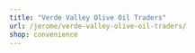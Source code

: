 ```yaml
---
title: "Verde Valley Olive Oil Traders"
url: /jerome/verde-valley-olive-oil-traders/
shop: convenience
---
```

